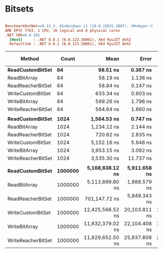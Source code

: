 # Bitsets


``` ini

BenchmarkDotNet=v0.13.3, OS=Windows 11 (10.0.22631.3007), VM=Hyper-V
AMD EPYC 7763, 1 CPU, 16 logical and 8 physical cores
.NET SDK=8.0.101
  [Host]     : .NET 8.0.1 (8.0.123.58001), X64 RyuJIT AVX2
  DefaultJob : .NET 8.0.1 (8.0.123.58001), X64 RyuJIT AVX2


```
|             Method |   Count |             Mean |         Error |        StdDev | Ratio | RatioSD |   Gen0 | Allocated | Alloc Ratio |
|------------------- |-------- |-----------------:|--------------:|--------------:|------:|--------:|-------:|----------:|------------:|
|   **ReadCustomBitSet** |      **64** |         **98.51 ns** |      **0.367 ns** |      **0.343 ns** |  **1.00** |    **0.00** |      **-** |         **-** |          **NA** |
|       ReadBitArray |      64 |         58.19 ns |      1.136 ns |      1.866 ns |  0.60 |    0.02 |      - |         - |          NA |
|  ReadReacherBitSet |      64 |         58.84 ns |      0.147 ns |      0.138 ns |  0.60 |    0.00 |      - |         - |          NA |
|  WriteCustomBitSet |      64 |        633.34 ns |      0.603 ns |      0.503 ns |  6.43 |    0.02 | 0.0181 |     304 B |          NA |
|      WriteBitArray |      64 |        569.26 ns |      1.796 ns |      1.592 ns |  5.78 |    0.02 | 0.0181 |     304 B |          NA |
| WriteReacherBitSet |      64 |        564.64 ns |      1.860 ns |      1.554 ns |  5.73 |    0.02 | 0.0181 |     304 B |          NA |
|                    |         |                  |               |               |       |         |        |           |             |
|   **ReadCustomBitSet** |    **1024** |      **1,564.53 ns** |      **0.747 ns** |      **0.583 ns** |  **1.00** |    **0.00** |      **-** |         **-** |          **NA** |
|       ReadBitArray |    1024 |      1,234.12 ns |      2.144 ns |      1.674 ns |  0.79 |    0.00 |      - |         - |          NA |
|  ReadReacherBitSet |    1024 |        720.62 ns |      2.835 ns |      2.513 ns |  0.46 |    0.00 |      - |         - |          NA |
|  WriteCustomBitSet |    1024 |      5,152.16 ns |      5.948 ns |      4.644 ns |  3.29 |    0.00 | 0.0153 |     304 B |          NA |
|      WriteBitArray |    1024 |      3,953.15 ns |      3.092 ns |      2.892 ns |  2.53 |    0.00 | 0.0153 |     304 B |          NA |
| WriteReacherBitSet |    1024 |      3,535.30 ns |     11.737 ns |     10.405 ns |  2.26 |    0.01 | 0.0153 |     304 B |          NA |
|                    |         |                  |               |               |       |         |        |           |             |
|   **ReadCustomBitSet** | **1000000** |  **5,168,838.12 ns** |  **5,911.658 ns** |  **5,529.768 ns** |  **1.00** |    **0.00** |      **-** |         **-** |          **NA** |
|       ReadBitArray | 1000000 |  5,113,899.80 ns |  1,888.579 ns |  1,474.478 ns |  0.99 |    0.00 |      - |         - |          NA |
|  ReadReacherBitSet | 1000000 |    701,147.72 ns |  5,849.343 ns |  5,471.479 ns |  0.14 |    0.00 |      - |         - |          NA |
|  WriteCustomBitSet | 1000000 | 12,425,566.52 ns | 20,103.811 ns | 17,821.505 ns |  2.40 |    0.01 |      - |     310 B |          NA |
|      WriteBitArray | 1000000 | 11,832,379.02 ns | 22,104.408 ns | 19,594.982 ns |  2.29 |    0.00 |      - |     310 B |          NA |
| WriteReacherBitSet | 1000000 | 11,829,652.50 ns | 25,837.608 ns | 24,168.515 ns |  2.29 |    0.01 |      - |     310 B |          NA |
